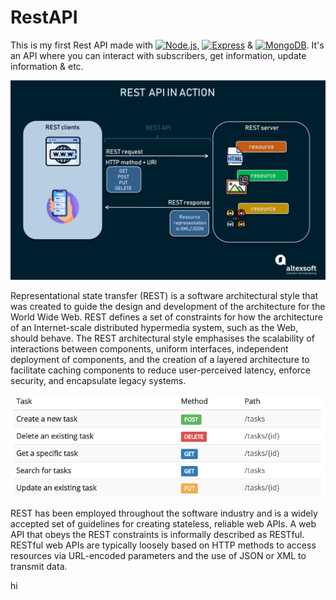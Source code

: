 # RestAPI

This is my first Rest API made with [![Node.js](https://img.shields.io/badge/-Node.js-000?&logo=node.js)](https://www.nodejs.org), [![Express](https://img.shields.io/badge/-Express-000?&logo=Express)](https://expressjs.com) & [![MongoDB](https://img.shields.io/badge/-MongoDB-000?&logo=MongoDB)](https://www.mongodb.com). It's an API where you can interact with subscribers, get information, update information & etc.

<img src="https://raw.githubusercontent.com/xShamir/RestAPI/master/RestAPI-Design.png"/>

Representational state transfer (REST) is a software architectural style that was created to guide the design and development of the architecture for the World Wide Web. REST defines a set of constraints for how the architecture of an Internet-scale distributed hypermedia system, such as the Web, should behave. The REST architectural style emphasises the scalability of interactions between components, uniform interfaces, independent deployment of components, and the creation of a layered architecture to facilitate caching components to reduce user-perceived latency, enforce security, and encapsulate legacy systems.

<img src="https://raw.githubusercontent.com/xShamir/RestAPI/master/RestAPI-Methods.png"/>

REST has been employed throughout the software industry and is a widely accepted set of guidelines for creating stateless, reliable web APIs. A web API that obeys the REST constraints is informally described as RESTful. RESTful web APIs are typically loosely based on HTTP methods to access resources via URL-encoded parameters and the use of JSON or XML to transmit data.

hi